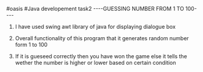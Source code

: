 #oasis
#Java developement task2
----GUESSING NUMBER FROM 1 TO 100----

1. I have used swing awt library of java for displaying dialogue box

2. Overall functionality of this program that it generates random number form 1 to 100

3. If it is gueseed correctly then you have won the game else it tells the wether the number is higher or lower based on certain condition
